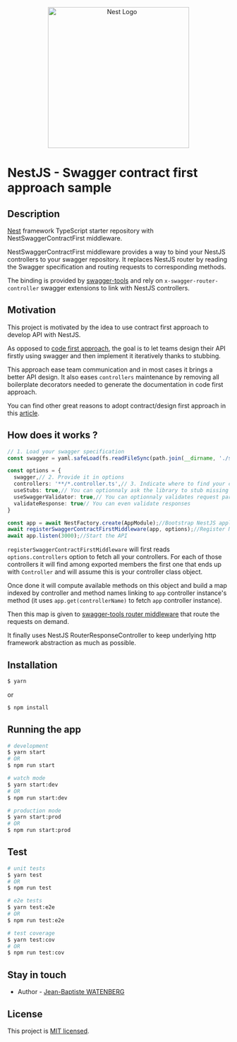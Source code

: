 <p align="center">
  <a href="http://nestjs.com/" target="blank"><img src="https://nestjs.com/img/logo_text.svg" width="320" alt="Nest Logo" /></a>
</p>
  
# NestJS - Swagger contract first approach sample

## Description

[Nest](https://github.com/nestjs/nest) framework TypeScript starter repository with NestSwaggerContractFirst middleware.

NestSwaggerContractFirst middleware provides a way to bind your NestJS controllers to your swagger repository. It replaces NestJS 
router by reading the Swagger specification and routing requests to corresponding methods.

The binding is provided by [swagger-tools](https://github.com/apigee-127/swagger-tools) and rely on `x-swagger-router-controller` 
swagger extensions to link with NestJS controllers.

## Motivation

This project is motivated by the idea to use contract first approach to develop API with NestJS.

As opposed to [code first approach](https://docs.nestjs.com/recipes/swagger), the goal is to let teams design their API firstly using 
swagger and then implement it iteratively thanks to stubbing. 

This approach ease team communication and in most cases it brings a better API design. 
It also eases `controllers` maintenance by removing all boilerplate decorators needed to generate the documentation in code first approach. 

You can find other great reasons to adopt contract/design first approach in this [article](https://swagger.io/blog/api-design/design-first-or-code-first-api-development/).

## How does it works ?

```typescript
// 1. Load your swagger specification
const swagger = yaml.safeLoad(fs.readFileSync(path.join(__dirname, './swagger/swagger.yaml'), 'utf8'));

const options = {
  swagger,// 2. Provide it in options
  controllers: '**/*.controller.ts',// 3. Indicate where to find your controller classes
  useStubs: true,// You can optionnaly ask the library to stub missing controllers (usefull if some routes defined in your swagger specification are not yet implemented)
  useSwaggerValidator: true,// You can optionnaly validates request parameters against specification to handle bad request with ease
  validateResponse: true// You can even validate responses 
}

const app = await NestFactory.create(AppModule);//Bootstrap NestJS application
await registerSwaggerContractFirstMiddleware(app, options);//Register NestSwaggerContractFirst middlewares
await app.listen(3000);//Start the API
```

`registerSwaggerContractFirstMiddleware` will first reads `options.controllers` option to fetch all your controllers.
For each of those controllers it will find among exported members the first one that ends up with `Controller` and will assume this is your controller class object.

Once done it will compute available methods on this object and build a map indexed by controller and method names linking to `app` controller instance's method (it uses `app.get(controllerName)` to fetch `app` controller instance).

Then this map is given to [swagger-tools router middleware](https://github.com/apigee-127/swagger-tools) that route the requests on demand.

It finally uses NestJS RouterResponseController to keep underlying http framework abstraction as much as possible.

## Installation


```bash
$ yarn
```

or 

```bash
$ npm install
```

## Running the app

```bash
# development
$ yarn start
# OR
$ npm run start

# watch mode
$ yarn start:dev
# OR
$ npm run start:dev

# production mode
$ yarn start:prod
# OR
$ npm run start:prod
```

## Test

```bash
# unit tests
$ yarn test
# OR
$ npm run test

# e2e tests
$ yarn test:e2e
# OR
$ npm run test:e2e

# test coverage
$ yarn test:cov
# OR
$ npm run test:cov
```

## Stay in touch

- Author - [Jean-Baptiste WATENBERG](https://twitter.com/JBWatenberg)

## License

  This project is [MIT licensed](LICENSE).
